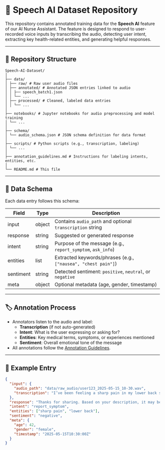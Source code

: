 # 🎤 Speech AI Dataset Repository

This repository contains annotated training data for the **Speech AI** feature of our AI Nurse Assistant. The feature is designed to respond to user-recorded voice inputs by transcribing the audio, detecting user intent, extracting key health-related entities, and generating helpful responses.

---

## 📁 Repository Structure
```
Speech-AI-Dataset/
│
├── data/
│ ├── raw/ # Raw user audio files
│ ├── annotated/ # Annotated JSON entries linked to audio
│ │ ├── speech_batch1.json
│ │ └── ...
│ ├── processed/ # Cleaned, labeled data entries
│ │ └── ...
│
├── notebooks/ # Jupyter notebooks for audio preprocessing and model training
│ └── ...
│
├── schema/
│ └── audio_schema.json # JSON schema definition for data format
│
├── scripts/ # Python scripts (e.g., transcription, labeling)
│ └── ...
│
├── annotation_guidelines.md # Instructions for labeling intents, entities, etc.
│
└── README.md # This file
```
---

## 🧾 Data Schema

Each data entry follows this schema:

| Field    | Type   | Description                                                  |
|----------|--------|--------------------------------------------------------------|
| input    | object | Contains `audio_path` and optional `transcription` string    |
| response | string | Suggested or generated response                              |
| intent   | string | Purpose of the message (e.g., `report_symptom`, `ask_info`)  |
| entities | list   | Extracted keywords/phrases (e.g., `["nausea", "chest pain"]`)|
| sentiment| string | Detected sentiment: `positive`, `neutral`, or `negative`     |
| meta     | object | Optional metadata (age, gender, timestamp)                   |

---

## 🏷️ Annotation Process

- Annotators listen to the audio and label:
  - **Transcription** (if not auto-generated)
  - **Intent**: What is the user expressing or asking for?
  - **Entities**: Key medical terms, symptoms, or experiences mentioned
  - **Sentiment**: Overall emotional tone of the message
- All annotations follow the [Annotation Guidelines](annotation/annotation_guidelines.md).

---

## 🧪 Example Entry

```json
{
  "input": {
    "audio_path": "data/raw_audio/user123_2025-05-15_10-30.wav",
    "transcription": "I’ve been feeling a sharp pain in my lower back since yesterday."
  },
  "response": "Thanks for sharing. Based on your description, it may be muscle strain or inflammation. Please monitor the pain and consult a professional if it persists.",
  "intent": "report_symptom",
  "entities": ["sharp pain", "lower back"],
  "sentiment": "negative",
  "meta": {
    "age": 42,
    "gender": "female",
    "timestamp": "2025-05-15T10:30:00Z"
  }
}